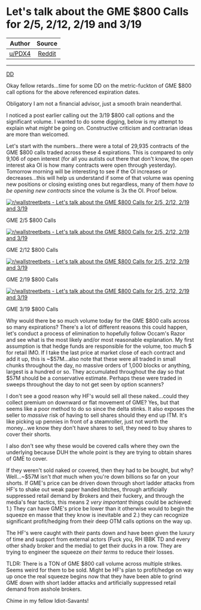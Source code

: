 Let's talk about the GME $800 Calls for 2/5, 2/12, 2/19 and 3/19
================================================================

| Author      | Source | 
|  :----:     |    :----:   |        
| [u/PDX4](https://www.reddit.com/user/PDX4/) | [Reddit](https://www.reddit.com/r/wallstreetbets/comments/lalnju/lets_talk_about_the_gme_800_calls_for_25_212_219/) |

---

[DD](https://www.reddit.com/r/wallstreetbets/search?q=flair_name%3A%22DD%22&restrict_sr=1)

Okay fellow retards...time for some DD on the metric-fuckton of GME $800 call options for the above referenced expiration dates.

Obligatory I am not a financial advisor, just a smooth brain neanderthal.

I noticed a post earlier calling out the 3/19 $800 call options and the significant volume. I wanted to do some digging, below is my attempt to explain what *might* be going on. Constructive criticism and contrarian ideas are more than welcomed.

Let's start with the numbers...there were a total of 29,935 contracts of the GME $800 calls traded across these 4 expirations. This is compared to only 9,106 of open interest (for all you autists out there that don't know, the open interest aka OI is how many contracts were open through yesterday). Tomorrow morning will be interesting to see if the OI increases or decreases...this will help us understand if some of that volume was opening new positions or closing existing ones but regardless, many of them *have to be opening* *new contracts* since the volume is 3x the OI. Proof below.

[![r/wallstreetbets - Let's talk about the GME $800 Calls for 2/5, 2/12, 2/19 and 3/19](https://preview.redd.it/3ovlfm0r5ze61.png?width=1777&format=png&auto=webp&s=ac534b7e8fd03d8dc1b1ac3ff68e16e2773a5df6)](https://preview.redd.it/3ovlfm0r5ze61.png?width=1777&format=png&auto=webp&s=ac534b7e8fd03d8dc1b1ac3ff68e16e2773a5df6)

GME 2/5 $800 Calls

[![r/wallstreetbets - Let's talk about the GME $800 Calls for 2/5, 2/12, 2/19 and 3/19](https://preview.redd.it/y9fov47t5ze61.png?width=1774&format=png&auto=webp&s=2b963e0f8e1a6edc6ab193cd64d7e9c6ffbe62aa)](https://preview.redd.it/y9fov47t5ze61.png?width=1774&format=png&auto=webp&s=2b963e0f8e1a6edc6ab193cd64d7e9c6ffbe62aa)

GME 2/12 $800 Calls

[![r/wallstreetbets - Let's talk about the GME $800 Calls for 2/5, 2/12, 2/19 and 3/19](https://preview.redd.it/4mui0z6x5ze61.png?width=1786&format=png&auto=webp&s=3937bb23e0bb7e2c1e74fcd9066817777d431c1b)](https://preview.redd.it/4mui0z6x5ze61.png?width=1786&format=png&auto=webp&s=3937bb23e0bb7e2c1e74fcd9066817777d431c1b)

GME 2/19 $800 Calls

[![r/wallstreetbets - Let's talk about the GME $800 Calls for 2/5, 2/12, 2/19 and 3/19](https://preview.redd.it/b21gob6z5ze61.png?width=1788&format=png&auto=webp&s=615555f4e98da988c49a89ea5991d6c7063ff7a9)](https://preview.redd.it/b21gob6z5ze61.png?width=1788&format=png&auto=webp&s=615555f4e98da988c49a89ea5991d6c7063ff7a9)

GME 3/19 $800 Calls

Why would there be so much volume today for the GME $800 calls across so many expirations? There's a lot of different reasons this could happen, let's conduct a process of elimination to hopefully follow Occam's Razor and see what is the most likely and/or most reasonable explanation. My first assumption is that hedge funds are responsible for the volume, too much $ for retail IMO. If I take the last price at market close of each contract and add it up, this is ~$57M...also note that these were all traded in small chunks throughout the day, no massive orders of 1,000 blocks or anything, largest is a hundred or so. They accumulated throughout the day so that $57M should be a conservative estimate. Perhaps these were traded in sweeps throughout the day to not get seen by option scanners?

I don't see a good reason why HF's would sell all these naked...could they collect premium on downward or flat movement of GME? Yes, but that seems like a poor method to do so since the delta stinks. It also exposes the seller to *massive* risk of having to sell shares should they end up ITM. It's like picking up pennies in front of a steamroller, just not worth the money...we know they don't have shares to sell, they need to buy shares to cover their shorts.

I also don't see why these would be covered calls where they own the underlying because DUH the whole point is they are trying to obtain shares of GME to cover.

If they weren't sold naked or covered, then they had to be bought, but why? Well...~$57M isn't *that* much when you're down billions so far on your shorts. If GME's price can be driven down through short ladder attacks from HF's to shake out weak paper handed bitches, through artificially suppressed retail demand by Brokers and their fuckery, and through the media's fear tactics, this means 2 *very important* things could be achieved: 1.) They can have GME's price be lower than it otherwise would to begin the squeeze en masse that they know is inevitable and 2.) they can recognize significant profit/hedging from their deep OTM calls options on the way up.

The HF's were caught with their pants down and have been given the luxury of time and support from external actors (Fuck you, RH IBBK TD and every other shady broker and the media) to get their ducks in a row. They are trying to engineer the squeeze *on their terms* to reduce their losses.

TLDR: There is a TON of GME $800 call volume across multiple strikes. Seems weird for them to be sold. Might be HF's plan to profit/hedge on way up once the real squeeze begins now that they have been able to grind GME down with short ladder attacks and artificially suppressed retail demand from asshole brokers.

Chime in my fellow Idiot-Savants!
